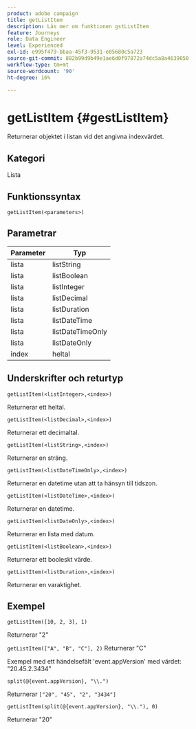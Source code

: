 ```yaml
---
product: adobe campaign
title: getListItem
description: Läs mer om funktionen gstListItem
feature: Journeys
role: Data Engineer
level: Experienced
exl-id: e995f479-bbaa-45f3-9531-e05680c5a723
source-git-commit: 882b99d9b49e1ae6d0f97872a74dc5a8a4639050
workflow-type: tm+mt
source-wordcount: '90'
ht-degree: 16%

---
```


# getListItem {#gestListItem}

Returnerar objektet i listan vid det angivna indexvärdet.

## Kategori

Lista

## Funktionssyntax

`getListItem(<parameters>)`

## Parametrar

| Parameter | Typ |
|-----------|------------------|
| lista | listString |
| lista | listBoolean |
| lista | listInteger |
| lista | listDecimal |
| lista | listDuration |
| lista | listDateTime |
| lista | listDateTimeOnly |
| lista | listDateOnly |
| index | heltal |

## Underskrifter och returtyp

`getListItem(<listInteger>,<index>)`

Returnerar ett heltal.

`getListItem(<listDecimal>,<index>)`

Returnerar ett decimaltal.

`getListItem(<listString>,<index>)`

Returnerar en sträng.

`getListItem(<listDateTimeOnly>,<index>)`

Returnerar en datetime utan att ta hänsyn till tidszon.

`getListItem(<listDateTime>,<index>)`

Returnerar en datetime.

`getListItem(<listDateOnly>,<index>)`

Returnerar en lista med datum.

`getListItem(<listBoolean>,<index>)`

Returnerar ett booleskt värde.

`getListItem(<listDuration>,<index>)`

Returnerar en varaktighet.

## Exempel

`getListItem([10, 2, 3], 1)`

Returnerar &quot;2&quot;

`getListItem(["A", "B", "C"], 2)`
Returnerar &quot;C&quot;

Exempel med ett händelsefält &#39;event.appVersion&#39; med värdet: &quot;20.45.2.3434&quot;

`split(@{event.appVersion}, "\\.")`

Returnerar `["20", "45", "2", "3434"]`

`getListItem(split(@{event.appVersion}, "\\."), 0)`

Returnerar &quot;20&quot;
